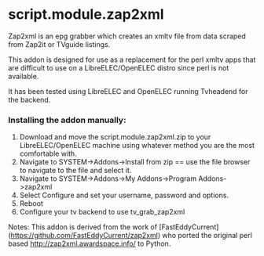 # script.module.zap2xml

Zap2xml is an epg grabber which creates an xmltv file from data scraped from Zap2it or TVguide listings.

This addon is designed for use as a replacement for the perl xmltv apps that are difficult to use on a LibreELEC/OpenELEC distro since perl is not available.

It has been tested using LibreELEC and OpenELEC running Tvheadend for the backend.


### Installing the addon manually:

1. Download and move the script.module.zap2xml.zip to your LibreELEC/OpenELEC machine using whatever method you are the most comfortable with.
2. Navigate to SYSTEM->Addons->Install from zip
    == use the file browser to navigate to the file and select it.
3. Navigate to SYSTEM->Addons->My Addons->Program Addons->zap2xml
4. Select Configure and set your username, password and options.
5. Reboot
6. Configure your tv backend to use tv_grab_zap2xml

Notes:
This addon is derived from the work of [FastEddyCurrent] (https://github.com/FastEddyCurrent/zap2xml) who ported the original perl based http://zap2xml.awardspace.info/ to Python.

